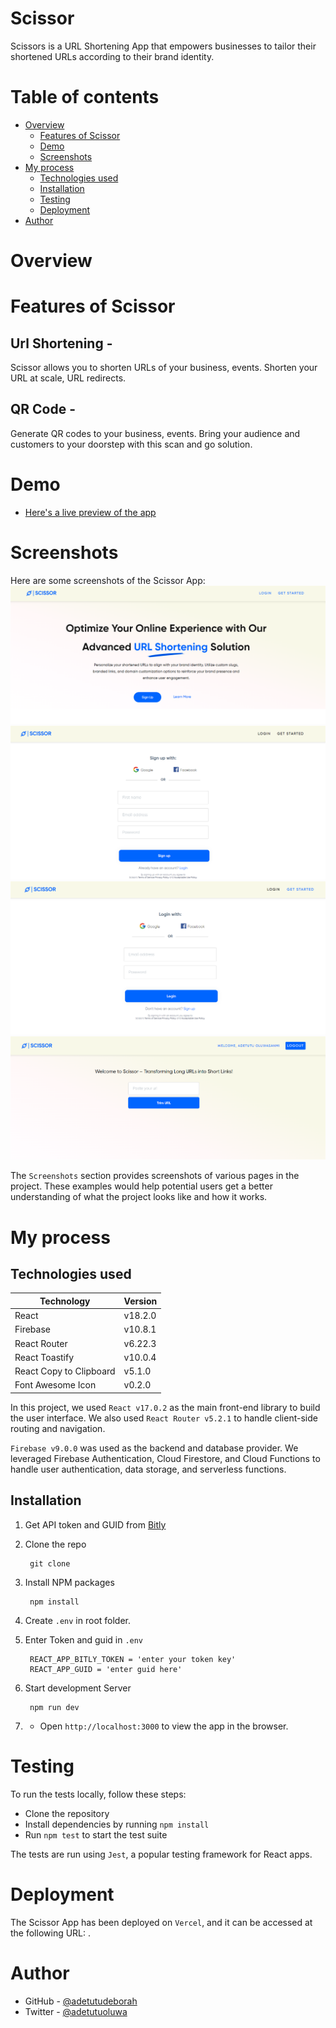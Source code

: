 # Scissor
Scissors is a URL Shortening App that empowers businesses to tailor their shortened URLs according to their brand identity.

# Table of contents

- [Overview](#overview)
  - [Features of Scissor](#features-of-scissor)
  - [Demo](#demo)
  - [Screenshots](#screenshots)
- [My process](#my-process)
  - [Technologies used](#technologies-used)
  - [Installation](#installation)
  - [Testing](#testing)
  - [Deployment](#deployment)
- [Author](#author)

# Overview

# Features of Scissor

## Url Shortening - 
Scissor allows you to shorten URLs of your business, events. Shorten your URL at scale, URL redirects.

## QR Code - 
Generate QR codes to your business, events. Bring your audience and customers to your doorstep with this scan and go solution.

# Demo

- [Here's a live preview of the app]()

# Screenshots
Here are some screenshots of the Scissor App:
![](/src/assets/home.PNG)
![](/src/assets/signup.PNG)
![](/src/assets/login.PNG)
![](/src/assets/dashboard.PNG)

The `Screenshots` section provides screenshots of various pages in the project. These examples would help potential users get a better understanding of what the project looks like and how it works.

# My process

## Technologies used

| Technology | Version |
| ---------- | ------- |
| React | v18.2.0 |
| Firebase | v10.8.1 |
| React Router | v6.22.3 |
| React Toastify | v10.0.4 |
| React Copy to Clipboard | v5.1.0 |
| Font Awesome Icon | v0.2.0 |

In this project, we used `React v17.0.2` as the main front-end library to build the user interface. We also used `React Router v5.2.1` to handle client-side routing and navigation.

`Firebase v9.0.0` was used as the backend and database provider. We leveraged Firebase Authentication, Cloud Firestore, and Cloud Functions to handle user authentication, data storage, and serverless functions.

## Installation

1. Get API token and GUID from [Bitly](bitly.com)

2. Clone the repo 

        git clone 

3. Install NPM packages 

        npm install

4. Create `.env` in root folder.

5. Enter Token and guid in `.env`

        REACT_APP_BITLY_TOKEN = 'enter your token key'
        REACT_APP_GUID = 'enter guid here'

6. Start development Server

        npm run dev

7. - Open `http://localhost:3000` to view the app in the browser.


# Testing
To run the tests locally, follow these steps:

- Clone the repository
- Install dependencies by running `npm install`
- Run `npm test` to start the test suite

The tests are run using `Jest`, a popular testing framework for React apps.


# Deployment
The Scissor App has been deployed on `Vercel`, and it can be accessed at the following URL: .


# Author

- GitHub - [@adetutudeborah](https://github.com/adetutudeborah)
- Twitter - [@adetutuoluwa](https://twitter.com/adetutuoluwa2)
